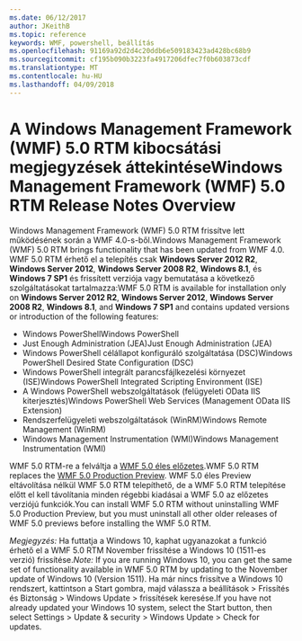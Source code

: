 ```yaml
---
ms.date: 06/12/2017
author: JKeithB
ms.topic: reference
keywords: WMF, powershell, beállítás
ms.openlocfilehash: 91169a92d2d4c20ddb6e509183423ad428bc68b9
ms.sourcegitcommit: cf195b090b3223fa4917206dfec7f0b603873cdf
ms.translationtype: MT
ms.contentlocale: hu-HU
ms.lasthandoff: 04/09/2018
---
```

# <a name="windows-management-framework-wmf-50-rtm-release-notes-overview"></a><span data-ttu-id="21793-102">A Windows Management Framework (WMF) 5.0 RTM kibocsátási megjegyzések áttekintése</span><span class="sxs-lookup"><span data-stu-id="21793-102">Windows Management Framework (WMF) 5.0 RTM Release Notes Overview</span></span>

<span data-ttu-id="21793-103">Windows Management Framework (WMF) 5.0 RTM frissítve lett működésének során a WMF 4.0-s-ből.</span><span class="sxs-lookup"><span data-stu-id="21793-103">Windows Management Framework (WMF) 5.0 RTM brings functionality that has been updated from WMF 4.0.</span></span> <span data-ttu-id="21793-104">WMF 5.0 RTM érhető el a telepítés csak **Windows Server 2012 R2**, **Windows Server 2012**, **Windows Server 2008 R2**, **Windows 8.1**, és **Windows 7 SP1** és frissített verziója vagy bemutatása a következő szolgáltatásokat tartalmazza:</span><span class="sxs-lookup"><span data-stu-id="21793-104">WMF 5.0 RTM is available for installation only on **Windows Server 2012 R2**, **Windows Server 2012**, **Windows Server 2008 R2**, **Windows 8.1**, and **Windows 7 SP1** and contains updated versions or introduction of the following features:</span></span>

- <span data-ttu-id="21793-105">Windows PowerShell</span><span class="sxs-lookup"><span data-stu-id="21793-105">Windows PowerShell</span></span>
- <span data-ttu-id="21793-106">Just Enough Administration (JEA)</span><span class="sxs-lookup"><span data-stu-id="21793-106">Just Enough Administration (JEA)</span></span>
- <span data-ttu-id="21793-107">Windows PowerShell célállapot konfiguráló szolgáltatása (DSC)</span><span class="sxs-lookup"><span data-stu-id="21793-107">Windows PowerShell Desired State Configuration (DSC)</span></span>
- <span data-ttu-id="21793-108">Windows PowerShell integrált parancsfájlkezelési környezet (ISE)</span><span class="sxs-lookup"><span data-stu-id="21793-108">Windows PowerShell Integrated Scripting Environment (ISE)</span></span>
- <span data-ttu-id="21793-109">A Windows PowerShell webszolgáltatások (felügyeleti OData IIS kiterjesztés)</span><span class="sxs-lookup"><span data-stu-id="21793-109">Windows PowerShell Web Services (Management OData IIS Extension)</span></span>
- <span data-ttu-id="21793-110">Rendszerfelügyeleti webszolgáltatások (WinRM)</span><span class="sxs-lookup"><span data-stu-id="21793-110">Windows Remote Management (WinRM)</span></span>
- <span data-ttu-id="21793-111">Windows Management Instrumentation (WMI)</span><span class="sxs-lookup"><span data-stu-id="21793-111">Windows Management Instrumentation (WMI)</span></span>

<span data-ttu-id="21793-112">WMF 5.0 RTM-re a felváltja a [WMF 5.0 éles előzetes](http://blogs.msdn.com/b/powershell/archive/2015/08/31/windows-management-framework-5-0-production-preview-is-now-available.aspx).</span><span class="sxs-lookup"><span data-stu-id="21793-112">WMF 5.0 RTM replaces the [WMF 5.0 Production Preview](http://blogs.msdn.com/b/powershell/archive/2015/08/31/windows-management-framework-5-0-production-preview-is-now-available.aspx).</span></span> <span data-ttu-id="21793-113">WMF 5.0 éles Preview eltávolítása nélkül WMF 5.0 RTM telepíthető, de a WMF 5.0 RTM telepítése előtt el kell távolítania minden régebbi kiadásai a WMF 5.0 az előzetes verziójú funkciók.</span><span class="sxs-lookup"><span data-stu-id="21793-113">You can install WMF 5.0 RTM without uninstalling WMF 5.0 Production Preview, but you must uninstall all other older releases of WMF 5.0 previews before installing the WMF 5.0 RTM.</span></span>

<span data-ttu-id="21793-114">*Megjegyzés:* Ha futtatja a Windows 10, kaphat ugyanazokat a funkció érhető el a WMF 5.0 RTM November frissítése a Windows 10 (1511-es verzió) frissítése.</span><span class="sxs-lookup"><span data-stu-id="21793-114">*Note:* If you are running Windows 10, you can get the same set of functionality available in WMF 5.0 RTM by updating to the November update of Windows 10 (Version 1511).</span></span> <span data-ttu-id="21793-115">Ha már nincs frissítve a Windows 10 rendszert, kattintson a Start gombra, majd válassza a beállítások > Frissítés és Biztonság > Windows Update > frissítések keresése.</span><span class="sxs-lookup"><span data-stu-id="21793-115">If you have not already updated your Windows 10 system, select the Start button, then select Settings > Update & security > Windows Update > Check for updates.</span></span>
